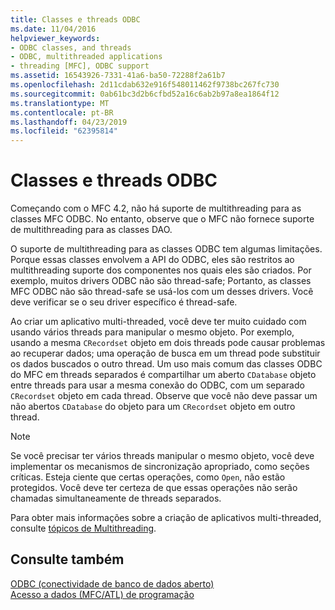 ```yaml
---
title: Classes e threads ODBC
ms.date: 11/04/2016
helpviewer_keywords:
- ODBC classes, and threads
- ODBC, multithreaded applications
- threading [MFC], ODBC support
ms.assetid: 16543926-7331-41a6-ba50-72288f2a61b7
ms.openlocfilehash: 2d11cdab632e916f548011462f9738bc267fc730
ms.sourcegitcommit: 0ab61bc3d2b6cfbd52a16c6ab2b97a8ea1864f12
ms.translationtype: MT
ms.contentlocale: pt-BR
ms.lasthandoff: 04/23/2019
ms.locfileid: "62395814"
---
```

# <a name="odbc-classes-and-threads"></a>Classes e threads ODBC

Começando com o MFC 4.2, não há suporte de multithreading para as classes MFC ODBC. No entanto, observe que o MFC não fornece suporte de multithreading para as classes DAO.

O suporte de multithreading para as classes ODBC tem algumas limitações. Porque essas classes envolvem a API do ODBC, eles são restritos ao multithreading suporte dos componentes nos quais eles são criados. Por exemplo, muitos drivers ODBC não são thread-safe; Portanto, as classes MFC ODBC não são thread-safe se usá-los com um desses drivers. Você deve verificar se o seu driver específico é thread-safe.

Ao criar um aplicativo multi-threaded, você deve ter muito cuidado com usando vários threads para manipular o mesmo objeto. Por exemplo, usando a mesma `CRecordset` objeto em dois threads pode causar problemas ao recuperar dados; uma operação de busca em um thread pode substituir os dados buscados o outro thread. Um uso mais comum das classes ODBC do MFC em threads separados é compartilhar um aberto `CDatabase` objeto entre threads para usar a mesma conexão do ODBC, com um separado `CRecordset` objeto em cada thread. Observe que você não deve passar um não abertos `CDatabase` do objeto para um `CRecordset` objeto em outro thread.

> [!NOTE]
>  Se você precisar ter vários threads manipular o mesmo objeto, você deve implementar os mecanismos de sincronização apropriado, como seções críticas. Esteja ciente que certas operações, como `Open`, não estão protegidos. Você deve ter certeza de que essas operações não serão chamadas simultaneamente de threads separados.

Para obter mais informações sobre a criação de aplicativos multi-threaded, consulte [tópicos de Multithreading](../../parallel/multithreading-support-for-older-code-visual-cpp.md).

## <a name="see-also"></a>Consulte também

[ODBC (conectividade de banco de dados aberto)](../../data/odbc/open-database-connectivity-odbc.md)<br/>
[Acesso a dados (MFC/ATL) de programação](../../data/data-access-programming-mfc-atl.md)